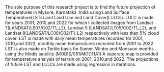 The sole purpose of this research project is to find the future projection of temperatures in Mysore, Karnataka, India using Land Surface Temperature(LSTs) and Land Use and Land Cover(LULCs). 
LULC is made for years 2001, 2010,and 2022 for which I collected images from Landsat 7(LANDSAT/LE07/C02/T1_L2), Landsat 5 (LANDSAT/LT05/C02/T1_L2), and Landsat 8(LANDSAT/LC08/C02/T1_L2) respectively with less than 5% cloud cover.
LST is made with daily mean temperatures recorded for 2001, 2010,and 2022, monthly mean temperatures recorded from 2001 to 2022.
LST is also made on Tertile basis for Sumer, Winter and Monsoon months using the Modis satellite (MODIS/061/MOD11A1)
A seperate map is provided for temperature analysis of terrain on 2001, 2010,and 2022.
The projections of future LST and LULCs are made using regression in iterations.

